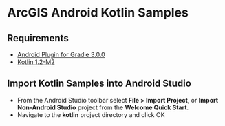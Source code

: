 # ArcGIS Android Kotlin Samples

## Requirements 
- [Android Plugin for Gradle 3.0.0](https://developer.android.com/studio/build/gradle-plugin-3-0-0.html)
- [Kotlin 1.2-M2](https://blog.jetbrains.com/kotlin/2017/08/kotlin-1-2-m2-is-out/)

## Import Kotlin Samples into Android Studio

- From the Android Studio toolbar select **File > Import Project**, or **Import Non-Android Studio** project from the **Welcome Quick Start**.
- Navigate to the **kotlin** project directory and click OK
